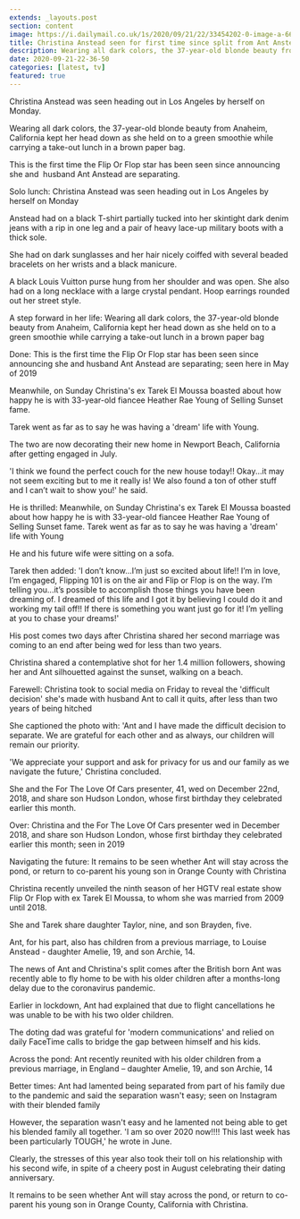 ```yaml
---
extends: _layouts.post
section: content
image: https://i.dailymail.co.uk/1s/2020/09/21/22/33454202-0-image-a-66_1600723647461.jpg 
title: Christina Anstead seen for first time since split from Ant Anstead 
description: Wearing all dark colors, the 37-year-old blonde beauty from Anaheim, California kept her head down as she held on to a green smoothie while carrying a take-out lunch in a brown paper bag. 
date: 2020-09-21-22-36-50 
categories: [latest, tv] 
featured: true 
--- 
```

Christina Anstead was seen heading out in Los Angeles by herself on Monday.

Wearing all dark colors, the 37-year-old blonde beauty from Anaheim, California kept her head down as she held on to a green smoothie while carrying a take-out lunch in a brown paper bag.

This is the first time the Flip Or Flop star has been seen since announcing she and  husband Ant Anstead are separating.

Solo lunch: Christina Anstead was seen heading out in Los Angeles by herself on Monday

Anstead had on a black T-shirt partially tucked into her skintight dark denim jeans with a rip in one leg and a pair of heavy lace-up military boots with a thick sole.

She had on dark sunglasses and her hair nicely coiffed with several beaded bracelets on her wrists and a black manicure.

A black Louis Vuitton purse hung from her shoulder and was open. She also had on a long necklace with a large crystal pendant. Hoop earrings rounded out her street style. 

A step forward in her life: Wearing all dark colors, the 37-year-old blonde beauty from Anaheim, California kept her head down as she held on to a green smoothie while carrying a take-out lunch in a brown paper bag

Done: This is the first time the Flip Or Flop star has been seen since announcing she and husband Ant Anstead are separating; seen here in May of 2019

Meanwhile, on Sunday Christina's ex Tarek El Moussa boasted about how happy he is with 33-year-old fiancee Heather Rae Young of Selling Sunset fame.

Tarek went as far as to say he was having a 'dream' life with Young.

The two are now decorating their new home in Newport Beach, California after getting engaged in July.

'I think we found the perfect couch for the new house today!! Okay...it may not seem exciting but to me it really is! We also found a ton of other stuff and I can’t wait to show you!' he said. 

He is thrilled: Meanwhile, on Sunday Christina's ex Tarek El Moussa boasted about how happy he is with 33-year-old fiancee Heather Rae Young of Selling Sunset fame. Tarek went as far as to say he was having a 'dream' life with Young

He and his future wife were sitting on a sofa. 

Tarek then added: 'I don’t know...I’m just so excited about life!! I’m in love, I’m engaged, Flipping 101 is on the air and Flip or Flop is on the way. I’m telling you...it’s possible to accomplish those things you have been dreaming of. I dreamed of this life and I got it by believing I could do it and working my tail off!! If there is something you want just go for it! I’m yelling at you to chase your dreams!'  

His post comes two days after Christina shared her second marriage was coming to an end after being wed for less than two years.

Christina shared a contemplative shot for her 1.4 million followers, showing her and Ant silhouetted against the sunset, walking on a beach.

Farewell: Christina took to social media on Friday to reveal the 'difficult decision' she's made with husband Ant to call it quits, after less than two years of being hitched

She captioned the photo with: 'Ant and I have made the difficult decision to separate. We are grateful for each other and as always, our children will remain our priority.  

'We appreciate your support and ask for privacy for us and our family as we navigate the future,' Christina concluded.

She and the For The Love Of Cars presenter, 41, wed on December 22nd, 2018, and share son Hudson London, whose first birthday they celebrated earlier this month.

Over: Christina and the For The Love Of Cars presenter wed in December 2018, and share son Hudson London, whose first birthday they celebrated earlier this month; seen in 2019

Navigating the future: It remains to be seen whether Ant will stay across the pond, or return to co-parent his young son in Orange County with Christina

Christina recently unveiled the ninth season of her HGTV real estate show Flip Or Flop with ex Tarek El Moussa, to whom she was married from 2009 until 2018.

She and Tarek share daughter Taylor, nine, and son Brayden, five. 

Ant, for his part, also has children from a previous marriage, to Louise Anstead - daughter Amelie, 19, and son Archie, 14. 

The news of Ant and Christina's split comes after the British born Ant was recently able to fly home to be with his older children after a months-long delay due to the coronavirus pandemic.

Earlier in lockdown, Ant had explained that due to flight cancellations he was unable to be with his two older children.

The doting dad was grateful for 'modern communications' and relied on daily FaceTime calls to bridge the gap between himself and his kids. 

Across the pond: Ant recently reunited with his older children from a previous marriage, in England – daughter Amelie, 19, and son Archie, 14

Better times: Ant had lamented being separated from part of his family due to the pandemic and said the separation wasn't easy; seen on Instagram with their blended family

However, the separation wasn't easy and he lamented not being able to get his blended family all together. 'I am so over 2020 now!!!! This last week has been particularly TOUGH,' he wrote in June.

Clearly, the stresses of this year also took their toll on his relationship with his second wife, in spite of a cheery post in August celebrating their dating anniversary. 

It remains to be seen whether Ant will stay across the pond, or return to co-parent his young son in Orange County, California with Christina. 


